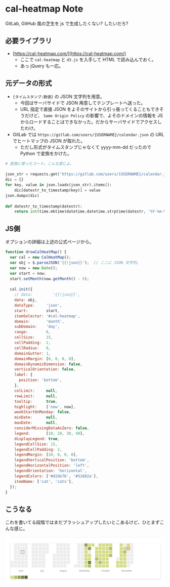 cal-heatmap Note
===

GitLab, GitHub 風の芝生を js で生成したくない? したいだろ?

## 必要ライブラリ

- [https://cal-heatmap.com/](https://cal-heatmap.com/)
    - ここで `cal-heatmap` と `d3.js` を入手して HTML で読み込んでおく。
    - あっ jQuery も一応。

## 元データの形式

- `{タイムスタンプ:数値}` の JSON 文字列を用意。
    - 今回はサーバサイドで JSON 用意してテンプレートへ送った。
    - URL 指定で直接 JSON をよそのサイトから引っ張ってくることもできそうだけど、 `Same Origin Policy` の影響で、よそのドメインの情報を JS からロードすることはできなかった。だからサーバサイドでアクセスしたわけ。
- GitLab では `https://gitlab.com/users/{USERNAME}/calendar.json` の URL でヒートマップの JSON が取れた。
    - ただし形式がタイムスタンプじゃなくて yyyy-mm-dd だったので Python で変換をかけた。

```python
# 変換に使ったコード。こんな感じよ。

json_str = requests.get('https://gitlab.com/users/{USERNAME}/calendar.json')
dic = {}
for key, value in json.loads(json_str).items():
    dic[datestr_to_timestamp(key)] = value
json.dumps(dic)

def datestr_to_timestamp(datestr):
    return int(time.mktime(datetime.datetime.strptime(datestr, '%Y-%m-%d').timetuple()))
```


## JS側

オプションの詳細は上述の公式ページから。

```javascript
function drowCalHeatMap() {
  var cal = new CalHeatMap();
  var obj = $.parseJSON('{{!json}}');  // ここに JSON 文字列。
  var now = new Date();
  var start = now;
  start.setMonth(now.getMonth() - 5);

  cal.init({
    // data:         '{{!json}}',
    data: obj,
    dataType:     'json',
    start:        start,
    itemSelector: '#cal-heatmap',
    domain:       'month',
    subDomain:    'day',
    range:        6,
    cellSize:     15,
    cellPadding:  2,
    cellRadius:   0,
    domainGutter: 1,
    domainMargin: [0, 0, 0, 0],
    domainDynamicDimension: false,
    verticalOrientation: false,
    label: {
      position: 'bottom',
    },
    colLimit:     null,
    rowLimit:     null,
    tooltip:      true,
    highlight:    ['now', now],
    weekStartOnMonday: false,
    minDate:      null,
    maxDate:      null,
    considerMissingDataAsZero: false,
    legend:       [10, 20, 30, 40],
    displayLegend: true,
    legendCellSize: 15,
    legendCellPadding: 2,
    legendMargin: [10, 0, 0, 0],
    legendVerticalPosition: 'bottom',
    legendHorizontalPosition: 'left',
    legendOrientation: 'horizontal',
    legendColors: ['#d2de76', '#51682a'],
    itemName: ['cat', 'cats'],
  });
}
```

## こうなる

これを書いてる段階ではまだブラッシュアップしたいとこあるけど、ひとまずこんな感じ。

![1](media/CAL-HEATMAP.jpg)
